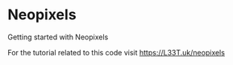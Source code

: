 # Neopixels
Getting started with Neopixels

For the tutorial related to this code visit https://L33T.uk/neopixels

